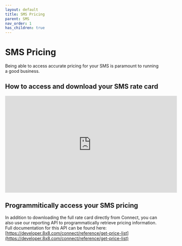 ```yaml
---
layout: default
title: SMS Pricing
parent: SMS
nav_order: 1
has_children: true
---
```


# SMS Pricing

Being able to access accurate pricing for your SMS is paramount to running a good business.

## How to access and download your SMS rate card

<iframe width="560" height="315" src="https://www.youtube.com/embed/l2jNBMHGxjY" title="YouTube video player" frameborder="0" allow="accelerometer; autoplay; clipboard-write; encrypted-media; gyroscope; picture-in-picture" allowfullscreen></iframe>

## Programmitically access your SMS pricing

In addition to downloading the full rate card directly from Connect, you can also use our reporting API to programmatically retrieve pricing information.
Full documentation for this API can be found here: [https://developer.8x8.com/connect/reference/get-price-list](https://developer.8x8.com/connect/reference/get-price-list)  
